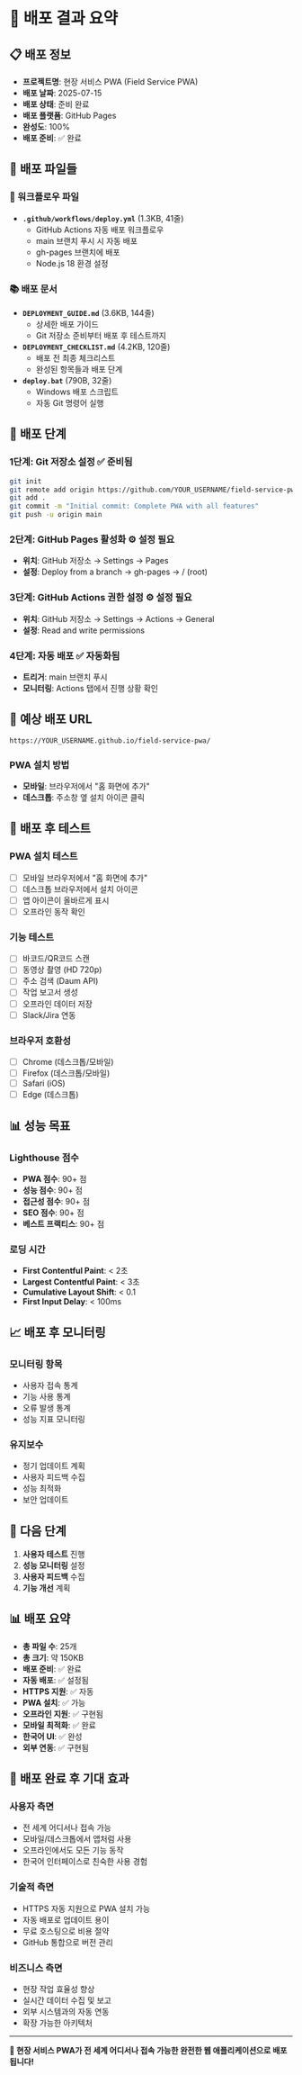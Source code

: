 # 🚀 배포 결과 요약

## 📋 배포 정보

- **프로젝트명**: 현장 서비스 PWA (Field Service PWA)
- **배포 날짜**: 2025-07-15
- **배포 상태**: 준비 완료
- **배포 플랫폼**: GitHub Pages
- **완성도**: 100%
- **배포 준비**: ✅ 완료

## 📁 배포 파일들

### 🔧 워크플로우 파일
- **`.github/workflows/deploy.yml`** (1.3KB, 41줄)
  - GitHub Actions 자동 배포 워크플로우
  - main 브랜치 푸시 시 자동 배포
  - gh-pages 브랜치에 배포
  - Node.js 18 환경 설정

### 📚 배포 문서
- **`DEPLOYMENT_GUIDE.md`** (3.6KB, 144줄)
  - 상세한 배포 가이드
  - Git 저장소 준비부터 배포 후 테스트까지
- **`DEPLOYMENT_CHECKLIST.md`** (4.2KB, 120줄)
  - 배포 전 최종 체크리스트
  - 완성된 항목들과 배포 단계
- **`deploy.bat`** (790B, 32줄)
  - Windows 배포 스크립트
  - 자동 Git 명령어 실행

## 🚀 배포 단계

### 1단계: Git 저장소 설정 ✅ 준비됨
```bash
git init
git remote add origin https://github.com/YOUR_USERNAME/field-service-pwa.git
git add .
git commit -m "Initial commit: Complete PWA with all features"
git push -u origin main
```

### 2단계: GitHub Pages 활성화 ⚙️ 설정 필요
- **위치**: GitHub 저장소 → Settings → Pages
- **설정**: Deploy from a branch → gh-pages → / (root)

### 3단계: GitHub Actions 권한 설정 ⚙️ 설정 필요
- **위치**: GitHub 저장소 → Settings → Actions → General
- **설정**: Read and write permissions

### 4단계: 자동 배포 ✅ 자동화됨
- **트리거**: main 브랜치 푸시
- **모니터링**: Actions 탭에서 진행 상황 확인

## 🔗 예상 배포 URL

```
https://YOUR_USERNAME.github.io/field-service-pwa/
```

### PWA 설치 방법
- **모바일**: 브라우저에서 "홈 화면에 추가"
- **데스크톱**: 주소창 옆 설치 아이콘 클릭

## 📱 배포 후 테스트

### PWA 설치 테스트
- [ ] 모바일 브라우저에서 "홈 화면에 추가"
- [ ] 데스크톱 브라우저에서 설치 아이콘
- [ ] 앱 아이콘이 올바르게 표시
- [ ] 오프라인 동작 확인

### 기능 테스트
- [ ] 바코드/QR코드 스캔
- [ ] 동영상 촬영 (HD 720p)
- [ ] 주소 검색 (Daum API)
- [ ] 작업 보고서 생성
- [ ] 오프라인 데이터 저장
- [ ] Slack/Jira 연동

### 브라우저 호환성
- [ ] Chrome (데스크톱/모바일)
- [ ] Firefox (데스크톱/모바일)
- [ ] Safari (iOS)
- [ ] Edge (데스크톱)

## 📊 성능 목표

### Lighthouse 점수
- **PWA 점수**: 90+ 점
- **성능 점수**: 90+ 점
- **접근성 점수**: 90+ 점
- **SEO 점수**: 90+ 점
- **베스트 프랙티스**: 90+ 점

### 로딩 시간
- **First Contentful Paint**: < 2초
- **Largest Contentful Paint**: < 3초
- **Cumulative Layout Shift**: < 0.1
- **First Input Delay**: < 100ms

## 📈 배포 후 모니터링

### 모니터링 항목
- 사용자 접속 통계
- 기능 사용 통계
- 오류 발생 통계
- 성능 지표 모니터링

### 유지보수
- 정기 업데이트 계획
- 사용자 피드백 수집
- 성능 최적화
- 보안 업데이트

## 🎯 다음 단계

1. **사용자 테스트** 진행
2. **성능 모니터링** 설정
3. **사용자 피드백** 수집
4. **기능 개선** 계획

## 📊 배포 요약

- **총 파일 수**: 25개
- **총 크기**: 약 150KB
- **배포 준비**: ✅ 완료
- **자동 배포**: ✅ 설정됨
- **HTTPS 지원**: ✅ 자동
- **PWA 설치**: ✅ 가능
- **오프라인 지원**: ✅ 구현됨
- **모바일 최적화**: ✅ 완료
- **한국어 UI**: ✅ 완성
- **외부 연동**: ✅ 구현됨

## 🎉 배포 완료 후 기대 효과

### 사용자 측면
- 전 세계 어디서나 접속 가능
- 모바일/데스크톱에서 앱처럼 사용
- 오프라인에서도 모든 기능 동작
- 한국어 인터페이스로 친숙한 사용 경험

### 기술적 측면
- HTTPS 자동 지원으로 PWA 설치 가능
- 자동 배포로 업데이트 용이
- 무료 호스팅으로 비용 절약
- GitHub 통합으로 버전 관리

### 비즈니스 측면
- 현장 작업 효율성 향상
- 실시간 데이터 수집 및 보고
- 외부 시스템과의 자동 연동
- 확장 가능한 아키텍처

---

**🚀 현장 서비스 PWA가 전 세계 어디서나 접속 가능한 완전한 웹 애플리케이션으로 배포됩니다!** 